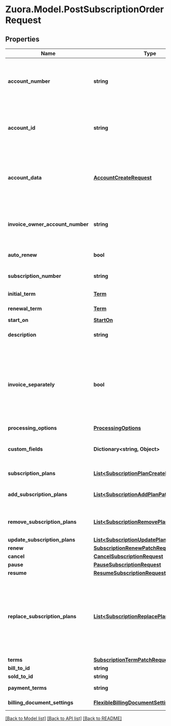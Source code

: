 
# Zuora.Model.PostSubscriptionOrderRequest

## Properties

Name | Type | Description | Notes
------------ | ------------- | ------------- | -------------
**account_number** | **string** | Identifier of the account that owns the subscription. Subscription owner account can be different from the invoice owner account. If you specify this field, do not specify &#x60;account_data&#x60;. | [optional] 
**account_id** | **string** | Identifier of the account that owns the subscription. Subscription owner account can be different from the invoice owner account. If you specify this field, do not specify &#x60;account_data&#x60;. | [optional] 
**account_data** | [**AccountCreateRequest**](AccountCreateRequest.md) | The information of the new account that owns the subscription. The subscription owner account can be different from the invoice owner account. If you specify this field, do not specify &#x60;account_id&#x60;. | [optional] 
**invoice_owner_account_number** | **string** | Identifier of the account that owns the invoice associated with this subscription. If you specify this field, do not specify &#x60;invoice_owner_account_data&#x60;. | [optional] 
**auto_renew** | **bool** | If true, the subscription automatically renews at the end of the current term. | [optional] 
**subscription_number** | **string** | Human-readable identifier of the subscription; maybe user-supplied. | [optional] 
**initial_term** | [**Term**](Term.md) | Initial term information for the subscription. | [optional] 
**renewal_term** | [**Term**](Term.md) | Renewal term information for the subscription | [optional] 
**start_on** | [**StartOn**](StartOn.md) |  | [optional] 
**description** | **string** | Description of the subscription. Often useful for displaying to users. | [optional] 
**invoice_separately** | **bool** | Separates a single subscription from other subscriptions and creates an invoice for this subscription. If the value is &#x60;true&#x60;, the subscription is billed separately from other subscriptions. If the value is &#x60;false&#x60;, the subscription is included with other subscriptions in the account invoice. | [optional] 
**processing_options** | [**ProcessingOptions**](ProcessingOptions.md) |  | [optional] 
**custom_fields** | **Dictionary&lt;string, Object&gt;** | Set of user-defined fields associated with this object. Useful for storing additional information about the object in a structured format. | [optional] 
**subscription_plans** | [**List&lt;SubscriptionPlanCreateRequest&gt;**](SubscriptionPlanCreateRequest.md) | The plans associated with the new subscription. | [optional] 
**add_subscription_plans** | [**List&lt;SubscriptionAddPlanPatchRequest&gt;**](SubscriptionAddPlanPatchRequest.md) | Specify this field if you want to add one or multiple subscription plans to this subscription. | [optional] 
**remove_subscription_plans** | [**List&lt;SubscriptionRemovePlanPatchRequest&gt;**](SubscriptionRemovePlanPatchRequest.md) | Specify this field if you want to remove one or multiple subscription plans from this subscription. | [optional] 
**update_subscription_plans** | [**List&lt;SubscriptionUpdatePlanPatchRequest&gt;**](SubscriptionUpdatePlanPatchRequest.md) |  | [optional] 
**renew** | [**SubscriptionRenewPatchRequest**](SubscriptionRenewPatchRequest.md) |  | [optional] 
**cancel** | [**CancelSubscriptionRequest**](CancelSubscriptionRequest.md) |  | [optional] 
**pause** | [**PauseSubscriptionRequest**](PauseSubscriptionRequest.md) |  | [optional] 
**resume** | [**ResumeSubscriptionRequest**](ResumeSubscriptionRequest.md) |  | [optional] 
**replace_subscription_plans** | [**List&lt;SubscriptionReplacePlanPatchRequest&gt;**](SubscriptionReplacePlanPatchRequest.md) | Specify this field if you want to replace one or multiple subscription plans to this subscription. &lt;br /&gt;            **Note**: This field is currently not supported if you have Billing - Revenue Integration enabled. When Billing - Revenue Integration is enabled, the replace subscription plan type of order action will no longer be applicable in Zuora Billing.  | [optional] 
**terms** | [**SubscriptionTermPatchRequest**](SubscriptionTermPatchRequest.md) |  | [optional] 
**bill_to_id** | **string** | ID of the bill-to contact. | [optional] 
**sold_to_id** | **string** | ID of the sold-to contact. | [optional] 
**payment_terms** | **string** | The name of payment term associated with the invoice. | [optional] 
**billing_document_settings** | [**FlexibleBillingDocumentSettings**](FlexibleBillingDocumentSettings.md) | The billing document settings for the customer. | [optional] 

[[Back to Model list]](../README.md#documentation-for-models)
[[Back to API list]](../README.md#documentation-for-api-endpoints)
[[Back to README]](../README.md)

